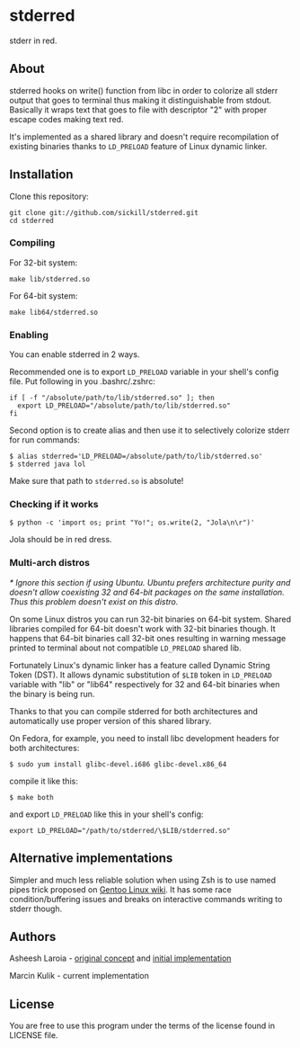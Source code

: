 # stderred

stderr in red.

## About

stderred hooks on write() function from libc in order to colorize all
stderr output that goes to terminal thus making it distinguishable from stdout.
Basically it wraps text that goes to file with descriptor "2" with proper
escape codes making text red.

It's implemented as a shared library and doesn't require recompilation of
existing binaries thanks to `LD_PRELOAD` feature of Linux dynamic linker.

## Installation

Clone this repository:

    git clone git://github.com/sickill/stderred.git
    cd stderred

### Compiling

For 32-bit system:

    make lib/stderred.so

For 64-bit system:

    make lib64/stderred.so

### Enabling

You can enable stderred in 2 ways.

Recommended one is to export `LD_PRELOAD` variable in your shell's config file.
Put following in you .bashrc/.zshrc:

    if [ -f "/absolute/path/to/lib/stderred.so" ]; then
      export LD_PRELOAD="/absolute/path/to/lib/stderred.so"
    fi

Second option is to create alias and then use it to selectively colorize stderr
for run commands:

    $ alias stderred='LD_PRELOAD=/absolute/path/to/lib/stderred.so'
    $ stderred java lol

Make sure that path to `stderred.so` is absolute!

### Checking if it works

    $ python -c 'import os; print "Yo!"; os.write(2, "Jola\n\r")'

Jola should be in red dress.

### Multi-arch distros

_\* Ignore this section if using Ubuntu. Ubuntu prefers architecture purity and
doesn't allow coexisting 32 and 64-bit packages on the same installation. Thus
this problem doesn't exist on this distro._

On some Linux distros you can run 32-bit binaries on 64-bit system.  Shared
libraries compiled for 64-bit doesn't work with 32-bit binaries though. It
happens that 64-bit binaries call 32-bit ones resulting in warning message
printed to terminal about not compatible `LD_PRELOAD` shared lib.

Fortunately Linux's dynamic linker has a feature called Dynamic String Token
(DST). It allows dynamic substitution of `$LIB` token in `LD_PRELOAD` variable
with "lib" or "lib64" respectively for 32 and 64-bit binaries when the binary
is being run.

Thanks to that you can compile stderred for both architectures and
automatically use proper version of this shared library.

On Fedora, for example, you need to install libc development headers for both
architectures:

    $ sudo yum install glibc-devel.i686 glibc-devel.x86_64

compile it like this:

    $ make both

and export `LD_PRELOAD` like this in your shell's config:

    export LD_PRELOAD="/path/to/stderred/\$LIB/stderred.so"

## Alternative implementations

Simpler and much less reliable solution when using Zsh is to use named pipes
trick proposed on
[Gentoo Linux wiki](http://en.gentoo-wiki.com/wiki/Zsh#Colorize_STDERR).
It has some race condition/buffering issues and breaks on interactive commands
writing to stderr though.

## Authors

Asheesh Laroia -
[original concept](http://www.asheesh.org/note/software/stderred.html) and
[initial implementation](http://git.asheesh.org/?p=zzz/colorize-stderr.git;a=summary)

Marcin Kulik - current implementation

## License

You are free to use this program under the terms of the license found in
LICENSE file.
